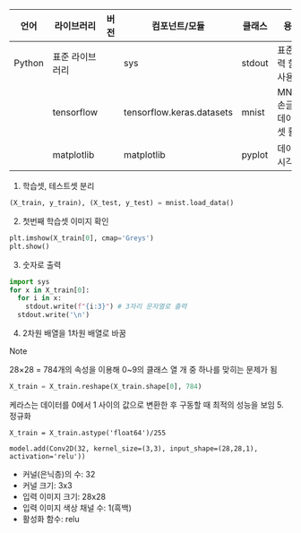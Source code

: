 |언어|라이브러리|버전|컴포넌트/모듈|클래스|용도|
|---|---|---|---|---|---|
|Python|표준 라이브러리||sys|stdout|표준 출력 함수 사용|
||tensorflow||tensorflow.keras.datasets|mnist|MNIST 손글씨 데이터셋 활용|
||matplotlib||matplotlib|pyplot|데이터 시각화|

1. 학습셋, 테스트셋 분리
```python
(X_train, y_train), (X_test, y_test) = mnist.load_data()
```
2. 첫번째 학습셋 이미지 확인
```python
plt.imshow(X_train[0], cmap='Greys')
plt.show()
```
3. 숫자로 출력
```python
import sys
for x in X_train[0]:
  for i in x:
    stdout.write(f"{i:3}") # 3자리 문자열로 출력 
  stdout.write('\n')
```
4. 2차원 배열을 1차원 배열로 바꿈
> [!NOTE]
> 28×28 = 784개의 속성을 이용해 0~9의 클래스 열 개 중 하나를 맞히는 문제가 됨
```python
X_train = X_train.reshape(X_train.shape[0], 784)
```

케라스는 데이터를 0에서 1 사이의 값으로 변환한 후 구동할 때 최적의 성능을 보임
5. 정규화
```
X_train = X_train.astype('float64')/255
```

```
model.add(Conv2D(32, kernel_size=(3,3), input_shape=(28,28,1), activation='relu'))
```

- 커널(은닉층)의 수: 32
- 커널 크기: 3x3
- 입력 이미지 크기: 28x28
- 입력 이미지 색상 채널 수: 1(흑백)
- 활성화 함수: relu
